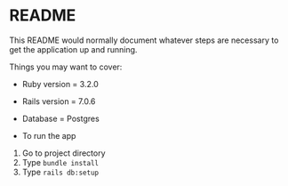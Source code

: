 # README

This README would normally document whatever steps are necessary to get the
application up and running.

Things you may want to cover:

* Ruby version = 3.2.0

* Rails version = 7.0.6

* Database = Postgres

* To run the app

1. Go to project directory
2. Type `bundle install`
3. Type `rails db:setup`
